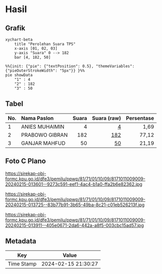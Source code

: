 # Hasil

## Grafik

```mermaid
xychart-beta
    title "Perolehan Suara TPS"
    x-axis [01, 02, 03]
    y-axis "Suara" 0 --> 182
    bar [4, 182, 50]
```

```mermaid
%%{init: {"pie": {"textPosition": 0.5}, "themeVariables": {"pieOuterStrokeWidth": "5px"}} }%%
pie showData
    "1" : 4
    "2" : 182
    "3" : 50
```

## Tabel

| No. | Nama Paslon    | Suara | Suara (raw) | Persentase |
|:--- |:-------------- | -----:| -----------:| ----------:|
| 1   | ANIES MUHAIMIN | 4     | [4][p-1]    | 1,69       |
| 2   | PRABOWO GIBRAN | 182   | [182][p-2]  | 77,12      |
| 3   | GANJAR MAHFUD  | 50    | [50][p-3]   | 21,19      |


[p-1]: https://github.com/gigit-pemilu/pemilu-2024-81-maluku/blob/main/pilpres/hitung-suara/sub/81-maluku/sub/71-kota-ambon/sub/01-nusaniwe/sub/1009-kudamati/sub/009-tps/sub/paslon-1.txt
[p-2]: https://github.com/gigit-pemilu/pemilu-2024-81-maluku/blob/main/pilpres/hitung-suara/sub/81-maluku/sub/71-kota-ambon/sub/01-nusaniwe/sub/1009-kudamati/sub/009-tps/sub/paslon-2.txt
[p-3]: https://github.com/gigit-pemilu/pemilu-2024-81-maluku/blob/main/pilpres/hitung-suara/sub/81-maluku/sub/71-kota-ambon/sub/01-nusaniwe/sub/1009-kudamati/sub/009-tps/sub/paslon-3.txt

## Foto C Plano

https://sirekap-obj-formc.kpu.go.id/dfe3/pemilu/ppwp/81/71/01/10/09/8171011009009-20240215-013601--9273c591-eef1-4ac4-b1a0-ffa2b6e82362.jpg

https://sirekap-obj-formc.kpu.go.id/dfe3/pemilu/ppwp/81/71/01/10/09/8171011009009-20240215-013725--83b77b91-3b65-49ba-8c21-c01eb526213f.jpg

https://sirekap-obj-formc.kpu.go.id/dfe3/pemilu/ppwp/81/71/01/10/09/8171011009009-20240215-013911--405e0671-2da6-442a-a8f5-003cbc15ad57.jpg


## Metadata

| Key        | Value               |
| ---------- | ------------------- |
| Time Stamp | 2024-02-15 21:30:27 |



